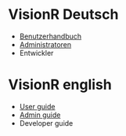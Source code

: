 <!-- TITLE: VisionR Wiki -->
<!-- SUBTITLE: Dokumentation der VisionR Software | VisionR software documentation -->

# VisionR Deutsch
* [Benutzerhandbuch](de-DE/user)
* [Administratoren](de-DE/administrator)
* Entwickler

# VisionR english
* [User guide](en-US/user_guide)
* [Admin guide](en-US/admin_guide)
* Developer guide